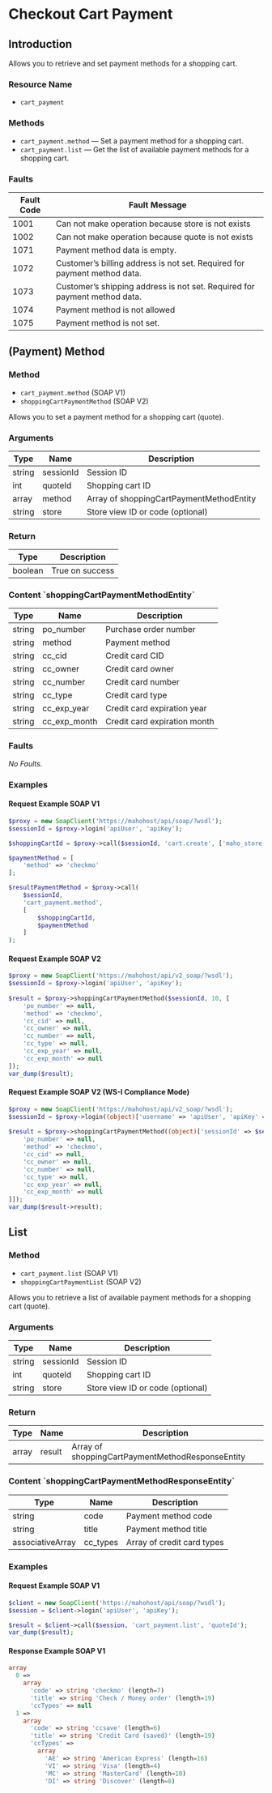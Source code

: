 # Checkout Cart Payment

## Introduction

Allows you to retrieve and set payment methods for a shopping cart.

<h3>Resource Name</h3>

- `cart_payment`

<h3>Methods</h3>

- `cart_payment.method` — Set a payment method for a shopping cart.
- `cart_payment.list` — Get the list of available payment methods for a shopping cart.

<h3>Faults</h3>

| Fault Code | Fault Message                                                             |
|------------|---------------------------------------------------------------------------|
| 1001       | Can not make operation because store is not exists                        |
| 1002       | Can not make operation because quote is not exists                        |
| 1071       | Payment method data is empty.                                             |
| 1072       | Customer’s billing address is not set. Required for payment method data.  |
| 1073       | Customer’s shipping address is not set. Required for payment method data. |
| 1074       | Payment method is not allowed                                             |
| 1075       | Payment method is not set.                                                |

## (Payment) Method

<h3>Method</h3>

- `cart_payment.method` (SOAP V1)
- `shoppingCartPaymentMethod` (SOAP V2)

Allows you to set a payment method for a shopping cart (quote).

<h3>Arguments</h3>

| Type   | Name      | Description                              |
|--------|-----------|------------------------------------------|
| string | sessionId | Session ID                               |
| int    | quoteId   | Shopping cart ID                         |
| array  | method    | Array of shoppingCartPaymentMethodEntity |
| string | store     | Store view ID or code (optional)         |

<h3>Return</h3>

| Type    | Description     |
|---------|-----------------|
| boolean | True on success |

<h3>Content `shoppingCartPaymentMethodEntity`</h3>

| Type   | Name         | Description                  |
|--------|--------------|------------------------------|
| string | po_number    | Purchase order number        |
| string | method       | Payment method               |
| string | cc_cid       | Credit card CID              |
| string | cc_owner     | Credit card owner            |
| string | cc_number    | Credit card number           |
| string | cc_type      | Credit card type             |
| string | cc_exp_year  | Credit card expiration year  |
| string | cc_exp_month | Credit card expiration month |

<h3>Faults </h3>

_No Faults._

<h3>Examples</h3>

<h4>Request Example SOAP V1</h4>

```php
$proxy = new SoapClient('https://mahohost/api/soap/?wsdl');
$sessionId = $proxy->login('apiUser', 'apiKey');

$shoppingCartId = $proxy->call($sessionId, 'cart.create', ['maho_store']);

$paymentMethod = [
	'method' => 'checkmo'
];

$resultPaymentMethod = $proxy->call(
	$sessionId,
	'cart_payment.method',
	[
		$shoppingCartId,
		$paymentMethod
	]
);
```

<h4>Request Example SOAP V2</h4>

```php
$proxy = new SoapClient('https://mahohost/api/v2_soap/?wsdl'); 
$sessionId = $proxy->login('apiUser', 'apiKey'); 
 
$result = $proxy->shoppingCartPaymentMethod($sessionId, 10, [
    'po_number' => null,
    'method' => 'checkmo',
    'cc_cid' => null,
    'cc_owner' => null,
    'cc_number' => null,
    'cc_type' => null,
    'cc_exp_year' => null,
    'cc_exp_month' => null
]);
var_dump($result);
```

<h4>Request Example SOAP V2 (WS-I Compliance Mode)</h4>

```php
$proxy = new SoapClient('https://mahohost/api/v2_soap/?wsdl'); 
$sessionId = $proxy->login((object)['username' => 'apiUser', 'apiKey' => 'apiKey']); 
 
$result = $proxy->shoppingCartPaymentMethod((object)['sessionId' => $sessionId->result, 'quoteId' => 10, 'method' => [
    'po_number' => null,
    'method' => 'checkmo',
    'cc_cid' => null,
    'cc_owner' => null,
    'cc_number' => null,
    'cc_type' => null,
    'cc_exp_year' => null,
    'cc_exp_month' => null
]]);
var_dump($result->result);
```

## List

<h3>Method</h3>

- `cart_payment.list` (SOAP V1)
- `shoppingCartPaymentList` (SOAP V2)

Allows you to retrieve a list of available payment methods for a shopping cart (quote).

<h3>Arguments</h3>

| Type   | Name      | Description                      |
|--------|-----------|----------------------------------|
| string | sessionId | Session ID                       |
| int    | quoteId   | Shopping cart ID                 |
| string | store     | Store view ID or code (optional) |

<h3>Return</h3>

| Type  | Name   | Description                                      |
|-------|--------|--------------------------------------------------|
| array | result | Array of shoppingCartPaymentMethodResponseEntity |

<h3>Content `shoppingCartPaymentMethodResponseEntity`</h3>

| Type             | Name     | Description                |
|------------------|----------|----------------------------|
| string           | code     | Payment method code        |
| string           | title    | Payment method title       |
| associativeArray | cc_types | Array of credit card types |

<h3>Examples</h3>

<h4>Request Example SOAP V1</h4>

```php
$client = new SoapClient('https://mahohost/api/soap/?wsdl');
$session = $client->login('apiUser', 'apiKey');

$result = $client->call($session, 'cart_payment.list', 'quoteId');
var_dump($result);
```

<h4>Response Example SOAP V1</h4>

```php
array
  0 =>
    array
      'code' => string 'checkmo' (length=7)
      'title' => string 'Check / Money order' (length=19)
      'ccTypes' => null
  1 =>
    array
      'code' => string 'ccsave' (length=6)
      'title' => string 'Credit Card (saved)' (length=19)
      'ccTypes' =>
        array
          'AE' => string 'American Express' (length=16)
          'VI' => string 'Visa' (length=4)
          'MC' => string 'MasterCard' (length=10)
          'DI' => string 'Discover' (length=8)
```
